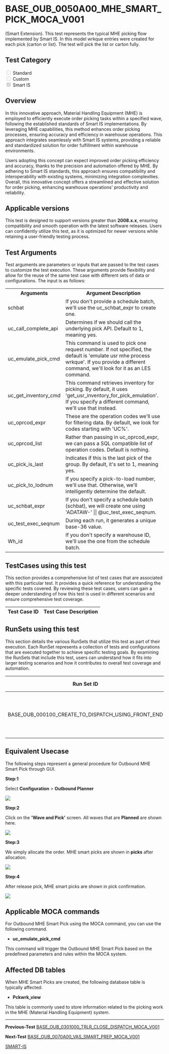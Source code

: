 # **BASE_OUB_0050A00_MHE_SMART_PICK_MOCA_V001**


<!-- SMART_DOC_GEN_TEST_DESCR - Start -->
(Smart Extension).  This test represents the typical MHE picking flow implemented by Smart IS.  In this model wrkque entries were created for each pick (carton or list).  The test will pick the list or carton fully.
<!-- SMART_DOC_GEN_TEST_DESCR - End -->

## **Test Category**

<input type="checkbox" disabled> Standard
<br>
<input type="checkbox" disabled> Custom
<br>
<input type="checkbox" checked disabled> Smart IS


## **Overview**

In this innovative approach, Material Handling Equipment (MHE) is employed to efficiently execute order picking tasks within a specified wave, following the established standards of Smart IS implementations. By leveraging MHE capabilities, this method enhances order picking processes, ensuring accuracy and efficiency in warehouse operations. This approach integrates seamlessly with Smart IS systems, providing a reliable and standardized solution for order fulfillment within warehouse environments.

Users adopting this concept can expect improved order picking efficiency and accuracy, thanks to the precision and automation offered by MHE. By adhering to Smart IS standards, this approach ensures compatibility and interoperability with existing systems, minimizing integration complexities. Overall, this innovative concept offers a streamlined and effective solution for order picking, enhancing warehouse operations' productivity and reliability.

## **Applicable versions**

This test is designed to support versions greater than **2008.x.x**, ensuring compatibility and smooth operation with the latest software releases. Users can confidently utilize this test, as it is optimized for newer versions while retaining a user-friendly testing process.

## **Test Arguments**

Test arguments are parameters or inputs that are passed to the test cases to customize the test execution. These arguments provide flexibility and allow for the reuse of the same test case with different sets of data or configurations. The input is as follows:


<!-- SMART_DOC_GEN_TEST_ARG - Start -->
<table>
<tr><th>Arguments</th><th>Argument Description</th></tr>
<tr><td>schbat</td><td>If you don't provide a schedule batch, we'll use the uc_schbat_expr to create one.</td></tr>
<tr><td>uc_call_complete_api</td><td>Determines if we should call the underlying pick API. Default to 1, meaning yes.</td></tr>
<tr><td>uc_emulate_pick_cmd</td><td>This command is used to pick one request number. If not specified, the default is 'emulate usr mhe process wrkque'. If you provide a different command, we'll look for it as an LES command.</td></tr>
<tr><td>uc_get_inventory_cmd</td><td>This command retrieves inventory for picking. By default, it uses 'get_usr_inventory_for_pick_emulation'. If you specify a different command, we'll use that instead.</td></tr>
<tr><td>uc_oprcod_expr</td><td>These are the operation codes we'll use for filtering data. By default, we look for codes starting with 'UC%'.</td></tr>
<tr><td>uc_oprcod_list</td><td>Rather than passing in uc_oprcod_expr, we can pass a SQL compatible list of operation codes. Default is nothing.</td></tr>
<tr><td>uc_pick_is_last</td><td>Indicates if this is the last pick of the group. By default, it's set to 1, meaning yes.</td></tr>
<tr><td>uc_pick_to_lodnum</td><td>If you specify a pick-to-load number, we'll use that. Otherwise, we'll intelligently determine the default.</td></tr>
<tr><td>uc_schbat_expr</td><td>If you don't specify a schedule batch (schbat), we will create one using 'ADATAW-' || @uc_test_exec_seqnum.</td></tr>
<tr><td>uc_test_exec_seqnum</td><td>During each run, it generates a unique base-36 value.</td></tr>
<tr><td>Wh_id</td><td>If you don't specify a warehouse ID, we'll use the one from the schedule batch.</td></tr>
</table>
<!-- SMART_DOC_GEN_TEST_ARG - End -->

## **TestCases using this test**

This section provides a comprehensive list of test cases that are associated with this particular test. It provides a quick reference for understanding the specific tests covered. By reviewing these test cases, users can gain a deeper understanding of how this test is used in different scenarios and ensure comprehensive test coverage.


<!-- SMART_DOC_GEN_TEST_CASE_USING_THIS - Start -->
| Test Case ID | Test Case Description |
| ------------ | --------------------- |

<!-- SMART_DOC_GEN_TEST_CASE_USING_THIS - End -->

## **RunSets using this test**

This section details the various RunSets that utilize this test as part of their execution. Each RunSet represents a collection of tests and configurations that are executed together to achieve specific testing goals. By examining the RunSets that include this test, users can understand how it fits into larger testing scenarios and how it contributes to overall test coverage and automation.


<!-- SMART_DOC_GEN_RUN_SET_USING_THIS - Start -->
| Run Set ID | Run Set Description |
| ---------- | ------------------- |
| BASE_OUB_000100_CREATE_TO_DISPATCH_USING_FRONT_END | create order, plan, allocate (web), release, pick, dispatch |

<!-- SMART_DOC_GEN_RUN_SET_USING_THIS - End -->

## **Equivalent Usecase**

The following steps represent a general procedure for Outbound MHE Smart Pick through GUI.

**Step:1**

Select **Configuration** > **Outbound Planner**

![](BASE_OUB_0050A00_MHE_SMART_PICK_MOCA_V001/image1.png)

**Step:2**

Click on the **'Wave and Pick'** screen. All waves that are **Planned** are shown here.

![](BASE_OUB_0050A00_MHE_SMART_PICK_MOCA_V001/image2.png)

**Step:3**

We simply allocate the order. MHE smart picks are shown in **picks** after allocation.

![](BASE_OUB_0050A00_MHE_SMART_PICK_MOCA_V001/image3.png)

**Step:4**

After release pick, MHE smart picks are shown in pick confirmation.

![](BASE_OUB_0050A00_MHE_SMART_PICK_MOCA_V001/image4.png)

## **Applicable MOCA commands**

For Outbound MHE Smart Pick using the MOCA command, you can use the following command.

-   **uc_emulate_pick_cmd**

This command will trigger the Outbound MHE Smart Pick based on the predefined parameters and rules within the MOCA system.

## **Affected DB tables**

When MHE Smart Picks are created, the following database table is typically affected:

-   **Pckwrk_view**

This table is commonly used to store information related to the picking work in the MHE (Material Handling Equipment) system.

---
 **Previous-Test**
 [BASE_OUB_0301000_TRLR_CLOSE_DISPATCH_MOCA_V001](./tests_docs/BASE_OUB_0301000_TRLR_CLOSE_DISPATCH_MOCA_V001.md)
 
**Next-Test**
  [BASE_OUB_0070A00_VAS_SMART_PREP_MOCA_V001](./tests_docs/BASE_OUB_0070A00_VAS_SMART_PREP_MOCA_V001.md)
  
[SMART-IS](https://www.smart-is.pk) 